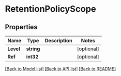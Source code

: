 # RetentionPolicyScope

## Properties

Name | Type | Description | Notes
------------ | ------------- | ------------- | -------------
**Level** | **string** |  | [optional] 
**Ref** | **int32** |  | [optional] 

[[Back to Model list]](../README.md#documentation-for-models) [[Back to API list]](../README.md#documentation-for-api-endpoints) [[Back to README]](../README.md)


